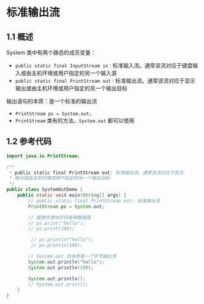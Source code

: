 # 标准输出流

## 1.1 概述

System 类中有两个静态的成员变量：

- `public static final InputStream in` :  标准输入流。通常该流对应于键盘输入或由主机环境或用户指定的另一个输入源
- `public static final PrintStream out` :  标准输出流。通常该流对应于显示输出或由主机环境或用户指定的另一个输出目标

输出语句的本质：是一个标准的输出流

- `PrintStream ps = System.out;`
- `PrintStream` 类有的方法，`System.out` 都可以使用

## 1.2 参考代码

```java
import java.io.PrintStream;

/**
 * public static final PrintStream out: 标准输出流。通常该流对应于显示
 * 输出或由主机环境或用户指定的另一个输出目标
 */
public class SystemOutDemo {
    public static void main(String[] args) {
        // public static final PrintStream out: 标准输出流
        PrintStream ps = System.out;

        // 能够方便地打印各种数据值
        // ps.print("hello");
        // ps.print(100);

         // ps.println("hello");
         // ps.println(100);

        // System.out 的本质是一个字节输出流
        System.out.println("hello");
        System.out.println(100);

        System.out.println();
        // System.out.print();
    }
}
```

